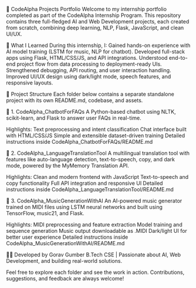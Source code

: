 🚀 CodeAlpha Projects Portfolio
Welcome to my internship portfolio completed as part of the CodeAlpha Internship Program. This repository contains three full-fledged AI and Web Development projects, each created from scratch, combining deep learning, NLP, Flask, JavaScript, and clean UI/UX.

🧠 What I Learned
During this internship, I:
Gained hands-on experience with AI model training (LSTM for music, NLP for chatbot).
Developed full-stack apps using Flask, HTML/CSS/JS, and API integrations.
Understood end-to-end project flow from data processing to deployment-ready UIs.
Strengthened debugging, API routing, and user interaction handling.
Improved UI/UX design using dark/light mode, speech features, and responsive layouts.

📁 Project Structure
Each folder below contains a separate standalone project with its own README.md, codebase, and assets.

🔹 1. CodeAlpha_ChatbotForFAQs
A Python-based chatbot using NLTK, scikit-learn, and Flask to answer user FAQs in real-time.

Highlights:
Text preprocessing and intent classification
Chat interface built with HTML/CSS/JS
Simple and extensible dataset-driven training
Detailed instructions inside CodeAlpha_ChatbotForFAQs/README.md

🔹 2. CodeAlpha_LanguageTranslationTool
A multilingual translation tool with features like auto-language detection, text-to-speech, copy, and dark mode, powered by the MyMemory Translation API.

Highlights:
Clean and modern frontend with JavaScript
Text-to-speech and copy functionality
Full API integration and responsive UI
Detailed instructions inside CodeAlpha_LanguageTranslationTool/README.md

🔹 3. CodeAlpha_MusicGenerationWithAI
An AI-powered music generator trained on MIDI files using LSTM neural networks and built using TensorFlow, music21, and Flask.

Highlights:
MIDI preprocessing and feature extraction
Model training and sequence generation
Music output downloadable as .MIDI
Dark/light UI for better user experience
Detailed instructions inside CodeAlpha_MusicGenerationWithAI/README.md

👨‍💻 Developed by
Gorav Gumber
B.Tech CSE | Passionate about AI, Web Development, and building real-world solutions.

Feel free to explore each folder and see the work in action. Contributions, suggestions, and feedback are always welcome!

